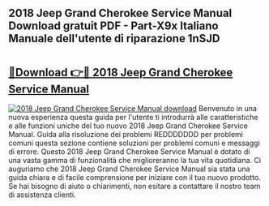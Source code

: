 ## 2018 Jeep Grand Cherokee Service Manual Download gratuit PDF - Part-X9x Italiano Manuale dell'utente di riparazione 1nSJD

# <h2><a href="http://dfbmbgu.blite.top/?on=2018+Jeep+Grand+Cherokee+Service+Manual">🔗Download 👉🔴 2018 Jeep Grand Cherokee Service Manual</a></h2>

[![2018 Jeep Grand Cherokee Service Manual download](https://i.imgur.com/lujVjoI.png)](http://dfbmbgu.blite.top/?on=2018+Jeep+Grand+Cherokee+Service+Manual)
Benvenuto in una nuova esperienza questa guida per l'utente ti introdurrà alle caratteristiche e alle funzioni uniche del tuo nuovo 2018 Jeep Grand Cherokee Service Manual. Guida alla risoluzione dei problemi REDDDDDDD per problemi comuni questa sezione contiene soluzioni per problemi comuni e messaggi di errore. Questo 2018 Jeep Grand Cherokee Service Manual è dotato di una vasta gamma di funzionalità che miglioreranno la tua vita quotidiana. Ci auguriamo che 2018 Jeep Grand Cherokee Service Manual sia stata una guida chiara e di facile comprensione per iniziare con il tuo nuovo prodotto. Se hai bisogno di aiuto o chiarimenti, non esitare a contattare il nostro team di assistenza clienti.
